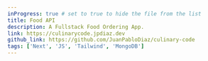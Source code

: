 ```yaml
---
inProgress: true # set to true to hide the file from the list
title: Food API
description: A Fullstack Food Ordering App.
link: https://culinarycode.jpdiaz.dev
github_link: https://github.com/JuanPabloDiaz/culinary-code
tags: ['Next', 'JS', 'Tailwind', 'MongoDB']
---
```

